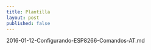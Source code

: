 ```yaml
---
title: Plantilla
layout: post
published: false
---
```

2016-01-12-Configurando-ESP8266-Comandos-AT.md

